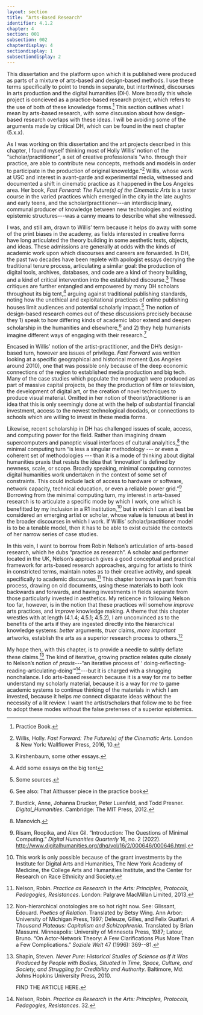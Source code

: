 ```yaml
---
layout: section
title: “Arts-Based Research"
identifier: 4.1.2
chapter: 4
section: 001
subsection: 002
chapterdisplay: 4
sectiondisplay: 1
subsectiondisplay: 2
---
```


This dissertation and the platform upon which it is published were produced as parts of a mixture of arts-based and design-based methods. I use these terms specifically to point to trends in separate, but intertwined, discourses in arts production and the digital humanities (DH). More broadly this whole project is concieved as a practice-based research project, which refers to the use of both of these knowledge forms.[^fn1] This section outlines what I mean by arts-based research, with some discussion about how design-based research overlaps with these ideas. I will be avoiding some of the arguments made by critical DH, which can be found in the next chapter (5.x.x).

As I was working on this dissertation and the art projects described in this chapter, I found myself thinking most of Holly Willis’ notion of the “scholar/practitioner”, a set of creative professionals “who. through their practice, are able to contribute new concepts, methods and models in order to participate in the production of original knoweldge.”[^fn2] Willis, whose work at USC and interest in avant-garde and experimental media, witnessed and documented a shift in cinematic practice as it happened in the Los Angeles area. Her book, *Fast Forward: The Future(s) of the Cinematic Arts* is a taster course in the varied practices which emerged in the city in the late aughts and early teens, and the scholar/practitioner---an interdisciplinary, communal producer of knowledge between new technologies and existing epistemic structures---was a canny means to describe what she witnessed.

I was, and still am, drawn to Willis’ term because it helps do away with some of the print biases in the academy, as fields interested in creative forms have long articulated the theory building in some aesthetic texts, objects, and ideas. These admissions are generally at odds with the kinds of academic work upon which discourses and careers are forwarded. In DH, the past two decades have been replete with apologist essays decrying the traditional tenure process, articulating a similar goal: the production of digital tools, archives, databases, and code are a kind of theory building, and a kind of critical intervention into the established discourse.[^fn3] These critiques are further entangled and empowered by many DH scholars throughout its big tent,[^fn4] arguing against traditional publishing standards, noting how the unethical and exploitational practices of online publishing houses limit audiences and potential scholarly impact.[^fn5] The notion of design-based research comes out of these discussions precisely because they 1) speak to how differing kinds of academic labor extend and deepen scholarship in the humanities and elsewhere,[^fn6] and 2) they help humanists imagine different ways of engaging with their research.[^fn7]

Encased in Willis’ notion of the artist-practitioner, and the DH’s design-based turn, however are issues of privilege. *Fast Forward* was written looking at a specific geographical and historical moment (Los Angeles around 2010), one that was possible only because of the deep economic connections of the region to established media production and big tech. Many of the case studies which populate the monograph were produced as part of massive capital projects, be they the production of film or television, the development of digital art, or the creation of novel techniques to produce visual material. Omitted in her notion of theorist/practitioner is an idea that this is only seemingly done at with the help of substantial financial investment, access to the newest technological doodads, or connections to schools which are willing to invest in these media forms.

Likewise, recent scholarship in DH has challenged issues of scale, access, and computing power for the field. Rather than imagining dream supercomputers and panoptic visual interfaces of cultural analyitics,[^fn8] the minimal computing turn “is less a singular methodology --- or even a coherent set of methodologies --- than it is a mode of thinking about digital humanities praxis that resists the idea that ‘innovation’ is defined by newness, scale, or scope. Broadly speaking, minimal computing connotes digital humanities work undertaken in the context of some set of constraints. This could include lack of access to hardware or software, network capacity, technical education, or even a reliable power grid.”[^fn9] Borrowing from the minimal computing turn, my interest in arts-based research is to articulate a specific mode by which I work, one which is benefitted by my inclusion in a R1 institution,[^fn10] but in which I can at best be considered an emerging artist or scholar, whose value is tenuous at best in the broader discourses in which I work. If Willis’ scholar/practitioner model is to be a tenable model, then it has to be able to exist outside the contexts of her narrow series of case studies.

In this vein, I want to borrow from Robin Nelson’s articulation of arts-based research, which he dubs “practice as research”. A scholar and performer located in the UK, Nelson’s approach gives a good conceptual and practical framework for arts-based research approaches, arguing for artists to think in constricted terms, maintain notes as to their creative activity, and speak specifically to academic discourses.[^fn11] This chapter borrows in part from this process, drawing on old documents, using these materials to both look backwards and forwards, and having investments in fields separate from those particularly invested in aesthetics. My reticence in following Nelson too far, however, is in the notion that these practices will somehow *improve* arts practices, and *improve* knowledge making. A theme that this chapter wrestles with at length (4.1.4; 4.5.1; 4.5.2), I am unconvinced as to the benefits of the arts if they are ingested directly into the hierarchical knowledge systems: *better* arguments, *truer* claims, *more important* artworks, establish the arts as a superior research process to others.[^fn12]

My hope then, with this chapter, is to provide a needle to subtly deflate these claims.[^fn13] The kind of iterative, growing practice relates quite closely to Nelson’s notion of *praxis*---“an iterative process of ‘ doing-reflecting-reading-articulating-doing’”[^fn14]---but it is charged with a shrugging nonchalance. I do arts-based research because it is a way for *me* to better understand my scholarly material, because it is a way for *me* to game academic systems to continue thinking of the materials in which I am invested, because it helps *me* connect disparate ideas without the necessity of a lit review. I want the artist/scholars that follow me to be free to adopt these modes without the false pretenses of a superior epistemics.


[^fn1]: Practice Book.

[^fn2]: Willis, Holly. *Fast Forward: The Future(s) of the Cinematic Arts*. London & New York: Wallflower Press, 2016, 10.

[^fn3]: Kirshenbaum, some other essays.

[^fn4]: Add some essays on the big tent

[^fn5]: Some sources.

[^fn6]: See also: That Althusser piece in the practice book

[^fn7]: Burdick, Anne, Johanna Drucker, Peter Luenfeld, and Todd Presner. *Digital\_Humanities*. Cambridge: The MIT Press, 2012.

[^fn8]: Manovich.

[^fn9]: Risam, Roopika, and Alex Gil. “Introduction: The Questions of Minimal Computing.” *Digital Humanities Quarterly* 16, no. 2 (2022). <http://www.digitalhumanities.org/dhq/vol/16/2/000646/000646.html>.

[^fn10]: This work is only possible because of the grant investments by the Institute for Digital Arts and Humanities, The New York Academy of Medicine, the College Arts and Humanities Institute, and the Center for Research on Race Ethnicity and Society.

[^fn11]: Nelson, Robin. *Practice as Research in the Arts: Principles, Protocols, Pedagogies, Resistances*. London: Palgrave MacMillan Limited, 2013.

[^fn12]: Non-hierarchical onotologies are so hot right now. See: Glissant, Édouard. *Poetics of Relation*. Translated by Betsy Wing. Ann Arbor: University of Michigan Press, 1997; Deleuze, Gilles, and Felix Guattari. *A Thousand Plateaus: Capitalism and Schizophrenia*. Translated by Brian Massumi. Minneapolis: University of Minnesota Press, 1987; Latour, Bruno. “On Actor-Network Theory: A Few Clarifications Plus More Than a Few Complications.” *Soziale Welt* 47 (1996): 369--81.

[^fn13]: Shapin, Steven. *Never Pure: Historical Studies of Science as If It Was Produced by People with Bodies, Situated in Time, Space, Culture, and Society, and Struggling for Credibility and Authority*. Baltimore, Md: Johns Hopkins University Press, 2010.
	
	FIND THE ARTICLE HERE.

[^fn14]: Nelson, Robin. *Practice as Research in the Arts: Principles, Protocols, Pedagogies, Resistances*. 32.